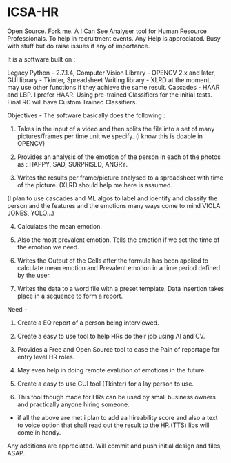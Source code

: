 # ICSA-HR
Open Source. Fork me.
A I Can See Analyser tool for Human Resource Professionals. To help in recruitment events.
Any Help is appreciated. Busy with stuff but do raise issues if any of importance.

It is a software built on :

Legacy Python - 2.7.1.4,
Computer Vision Library - OPENCV 2.x and later,
GUI library - Tkinter,
Spreadsheet Writing library - XLRD at the moment, may use other functions if they achieve the same result.
Cascades - HAAR and LBP. I prefer HAAR. Using pre-trained Classifiers for the initial tests. Final RC will have Custom Trained Classifiers.

Objectives - The software basically does the following :

1. Takes in the input of a video and then splits the file into a set of many pictures/frames per time unit we specify.
(i know this is doable in OPENCV)

2. Provides an analysis of the emotion of the person in each of the photos as : HAPPY, SAD, SURPRISED, ANGRY.

3. Writes the results per frame/picture analysed to a spreadsheet with time of the picture.
(XLRD should help me here is assumed.

(I plan to use cascades and ML algos to label and identify and classify the person and the features and the emotions many ways come to mind VIOLA JONES, YOLO...)

4. Calculates the mean emotion. 

5. Also the most prevalent emotion. Tells the emotion if we set the time of the emotion we need.

6. Writes the Output of the Cells after the formula has been applied to calculate mean emotion and Prevalent emotion in a time period defined by the user.

7. Writes the data to a word file with a preset template. Data insertion takes place in a sequence to form a report.


Need - 

1. Create a EQ report of a person being interviewed.

2. Create a easy to use tool to help HRs do their job using AI and CV.

3. Provides a Free and Open Source tool to ease the Pain of reportage for entry level HR roles.

4. May even help in doing remote evalution of emotions in the future.

5. Create a easy to use GUI tool (Tkinter) for a lay person to use.

6. This tool though made for HRs can be used by small business owners and practically anyone hiring someone.


* if all the above are met i plan to add aa hireability score and also a text to voice option that shall read out the result to the HR.(TTS) libs will come in handy.


Any additions are appreciated. Will commit and push initial design and files, ASAP.


